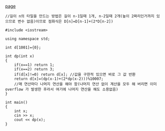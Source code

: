 [page](https://www.acmicpc.net/problem/11727)

    //길이 n의 타일을 만드는 방법은 길이 n-1일때 1개, n-2일때 2개(높이 2짜리인거까지 있으므로 변수 없음)이므로 점화식은 D[n]=D[n-1]+(2*D[n-2])

    #include <iostream>

    using namespace std;

    int d[1001]={0};

    int dp(int x)
    {
        if(x==1) return 1;
        if(x==2) return 3;
        if(d[x]!=0) return d[x]; //값을 구한적 있으면 바로 그 값 반환
        return d[x]=(dp(x-1)+(2*dp(x-2)))%10007;
        //매 연산마다 나머지 연산을 해야 함(나머지 연산 없이 계산을 모두 해 버리면 이미 overflow 가 발생한 후라서 여기에 나머지 연산을 해도 소용없음)
    }

    int main()
    {
        int x;
        cin >> x;
        cout << dp(x);
    }
